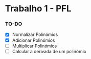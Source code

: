 # Trabalho 1 - PFL
### TO-DO
- [x] Normalizar Polinómios
- [x] Adicionar Polinómios
- [ ] Multiplicar Polinómios
- [ ] Calcular a derivada de um polinómio
